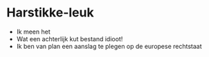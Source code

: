 # Harstikke-leuk
+ Ik meen het
+ Wat een achterlijk kut bestand idioot!
+ Ik ben van plan een aanslag te plegen op de europese rechtstaat